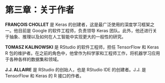 # 第三章：关于作者

**FRANÇOIS CHOLLET** 是 Keras 的创建者，这是最广泛使用的深度学习框架之一。他目前是 Google 的软件工程师，负责领导 Keras 团队。此外，他还进行关于抽象、推理以及如何在人工智能中实现更大的一般性的研究。

**TOMASZ KALINOWSKI** 是 RStudio 的软件工程师，担任 TensorFlow 和 Keras R 包的维护者。在之前的角色中，他曾作为科学家和工程师工作，将机器学习应用于各种各样的数据集和领域。

**J.J. ALLAIRE** 是 RStudio 的创始人，也是 RStudio IDE 的创建者。J.J. 是 TensorFlow 和 Keras 的 R 接口的作者。
